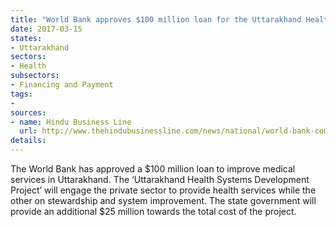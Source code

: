 ```yaml
---
title: "World Bank approves $100 million loan for the Uttarakhand Health Systems Development Project"
date: 2017-03-15
states:
- Uttarakhand
sectors:
- Health
subsectors:
- Financing and Payment
tags:
- 
sources:
- name: Hindu Business Line
  url: http://www.thehindubusinessline.com/news/national/world-bank-commits-100-m-for-health-project-in-uttarakhand/article9601387.ece
details:
---
```


The World Bank has approved a $100 million loan to improve medical services in Uttarakhand. The ‘Uttarakhand Health Systems Development Project’ will engage the private sector to provide health services while the other on stewardship and system improvement. The state government will provide an additional $25 million towards the total cost of the project.
